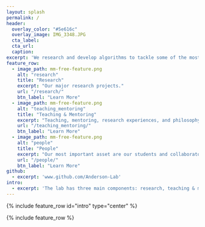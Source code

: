 ```yaml
---
layout: splash
permalink: /
header:
  overlay_color: "#5e616c"
  overlay_image: IMG_3348.JPG
  cta_label: 
  cta_url: 
  caption:
excerpt: 'We research and develop algorithms to tackle some of the most challenging and interesting applied and foundational problems in data science. In our applied work, we specialize in solving data intensive problems in the life sciences (e.g., genomics, metabolomics, bioinformatics, biomedical information). This is reinforced by our passion for studying problems of interest to the general data science community. This revolves around our work on rankability, explainable ranking algorithms, active learning to rank, and more broadly machine learning and evolutionary algorithms.' 
feature_row:
  - image_path: mm-free-feature.png
    alt: "research"
    title: "Research"
    excerpt: "Our major research projects."
    url: "/research/"
    btn_label: "Learn More"
  - image_path: mm-free-feature.png
    alt: "teaching_mentoring"
    title: "Teaching & Mentoring"
    excerpt: "Teaching, mentoring, research experiences, and philosophy."
    url: "/teaching_mentoring/"
    btn_label: "Learn More"
  - image_path: mm-free-feature.png
    alt: "people"
    title: "People"
    excerpt: "Our most important asset are our students and collaborators."
    url: "/people/"
    btn_label: "Learn More"
github:
  - excerpt: 'www.github.com/Anderson-Lab'
intro:
  - excerpt: 'The lab has three main components: research, teaching & mentoring, and most importantly, its members.'
---
```


{% include feature_row id="intro" type="center" %}

{% include feature_row %}
